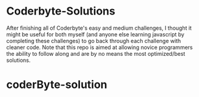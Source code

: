 Coderbyte-Solutions
===================

After finishing all of Coderbyte's easy and medium challenges, I thought it might be useful for both myself (and anyone else learning javascript by completing these challenges) to go back through each challenge with cleaner code. Note that this repo is aimed at allowing novice programmers the ability to follow along and are by no means the most optimized/best solutions.
# coderByte-solution
